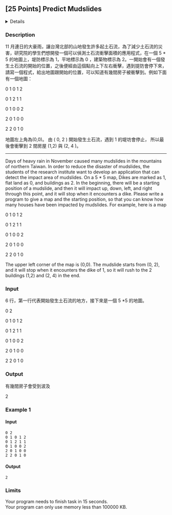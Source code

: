 ## [25 Points] Predict Mudslides
<details>
<summary>Details</summary>

Level: Easy  
Tags: Recursive, Array, If/else  
Problem ID: [N0tym-sh9KCA](https://ckj.imslab.org/#/problems/N0tym-sh9KCA)  
</details>

### Description
11 月連日的大豪雨，讓台灣北部的山地發生許多起土石流，為了減少土石流的災害，研究院的學生們想開發一個可以偵測土石流衝擊面積的應用程式，在一個 5 \* 5 的地圖上，堤防標示為 1，平地標示為 0 ，建築物標示為 2。一開始會有一個發生土石流的開始的位置，之後便經由這個點向上下左右衝擊，遇到提防會停下來，請寫一個程式，給出地圖跟開始的位置，可以知道有幾間房子被衝擊到。例如下面有一個地圖：

0 1 0 1 2

0 1 2 1 1

0 1 0 0 2

2 0 1 0 0

2 2 0 1 0

地圖左上角為(0,0)。 由 ( 0, 2 ) 開始發生土石流，遇到 1 的堤坊會停止， 所以最後會衝擊到 2 間房屋 (1,2) 與 (2, 4 )。



---

Days of heavy rain in November caused many mudslides in the mountains of northern Taiwan. In order to reduce the disaster of mudslides, the students of the research institute want to develop an application that can detect the impact area of ​​mudslides. On a 5 \* 5 map, Dikes are marked as 1, flat land as 0, and buildings as 2. In the beginning, there will be a starting position of a mudslide, and then it will impact up, down, left, and right through this point, and it will stop when it encounters a dike. Please write a program to give a map and the starting position, so that you can know how many houses have been impacted by mudslides. For example, here is a map

0 1 0 1 2

0 1 2 1 1

0 1 0 0 2

2 0 1 0 0

2 2 0 1 0

The upper left corner of the map is (0,0). The mudslide starts from (0, 2), and it will stop when it encounters the dike of 1, so it will rush to the 2 buildings (1,2) and (2, 4) in the end.


### Input
6 行，第一行代表開始發生土石流的地方，接下來是一個 5 *5 的地圖。
0 2
0 1 0 1 2
0 1 2 1 1
0 1 0 0 2
2 0 1 0 0
2 2 0 1 0 

### Output
有幾間房子會受到波及
2

### Example 1
#### Input
```
0 2
0 1 0 1 2
0 1 2 1 1
0 1 0 0 2
2 0 1 0 0
2 2 0 1 0 

```
#### Output
```
2

```

### Limits
Your program needs to finish task in 15 seconds.  
Your program can only use memory less than 100000 KB.  
